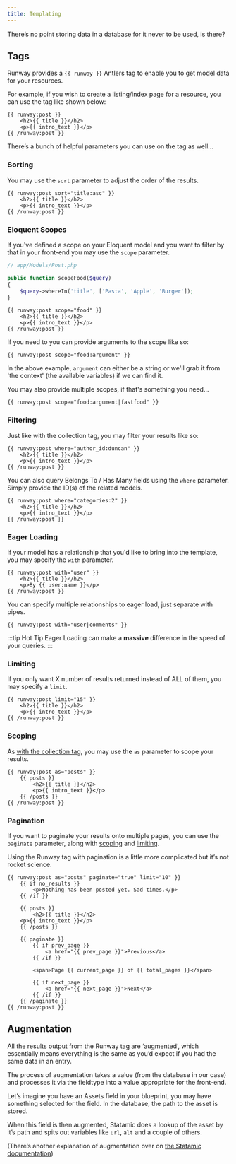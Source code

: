 ```yaml
---
title: Templating
---
```


There’s no point storing data in a database for it never to be used, is there?

## Tags

Runway provides a `{{ runway }}` Antlers tag to enable you to get model data for your resources.

For example, if you wish to create a listing/index page for a resource, you can use the tag like shown below:

```antlers
{{ runway:post }}
	<h2>{{ title }}</h2>
	<p>{{ intro_text }}</p>
{{ /runway:post }}
```

There’s a bunch of helpful parameters you can use on the tag as well…

### Sorting

You may use the `sort` parameter to adjust the order of the results.

```antlers
{{ runway:post sort="title:asc" }}
	<h2>{{ title }}</h2>
	<p>{{ intro_text }}</p>
{{ /runway:post }}
```

### Eloquent Scopes

If you've defined a scope on your Eloquent model and you want to filter by that in your front-end you may use the `scope` parameter.

```php
// app/Models/Post.php

public function scopeFood($query)
{
    $query->whereIn('title', ['Pasta', 'Apple', 'Burger']);
}
```

```antlers
{{ runway:post scope="food" }}
	<h2>{{ title }}</h2>
	<p>{{ intro_text }}</p>
{{ /runway:post }}
```

If you need to you can provide arguments to the scope like so:

```antlers
{{ runway:post scope="food:argument" }}
```

In the above example, `argument` can either be a string or we'll grab it from 'the context' (the available variables) if we can find it.

You may also provide multiple scopes, if that's something you need...

```antlers
{{ runway:post scope="food:argument|fastfood" }}
```

### Filtering

Just like with the collection tag, you may filter your results like so:

```antlers
{{ runway:post where="author_id:duncan" }}
	<h2>{{ title }}</h2>
	<p>{{ intro_text }}</p>
{{ /runway:post }}
```

You can also query Belongs To / Has Many fields using the `where` parameter. Simply provide the ID(s) of the related models.

```antlers
{{ runway:post where="categories:2" }}
	<h2>{{ title }}</h2>
	<p>{{ intro_text }}</p>
{{ /runway:post }}
```

### Eager Loading

If your model has a relationship that you'd like to bring into the template, you may specify the `with` parameter.

```antlers
{{ runway:post with="user" }}
	<h2>{{ title }}</h2>
	<p>By {{ user:name }}</p>
{{ /runway:post }}
```

You can specify multiple relationships to eager load, just separate with pipes.

```antlers
{{ runway:post with="user|comments" }}
```

:::tip Hot Tip
Eager Loading can make a **massive** difference in the speed of your queries.
:::

### Limiting

If you only want X number of results returned instead of ALL of them, you may specify a `limit`.

```antlers
{{ runway:post limit="15" }}
	<h2>{{ title }}</h2>
	<p>{{ intro_text }}</p>
{{ /runway:post }}
```

### Scoping

As [with the collection tag](https://statamic.dev/tags/collection#scope), you may use the `as` parameter to scope your results.

```antlers
{{ runway:post as="posts" }}
	{{ posts }}
		<h2>{{ title }}</h2>
		<p>{{ intro_text }}</p>
	{{ /posts }}
{{ /runway:post }}
```

### Pagination

If you want to paginate your results onto multiple pages, you can use the `paginate` parameter, along with [scoping](#scoping) and [limiting](#limiting).

Using the Runway tag with pagination is a little more complicated but it’s not rocket science.

```antlers
{{ runway:post as="posts" paginate="true" limit="10" }}
    {{ if no_results }}
        <p>Nothing has been posted yet. Sad times.</p>
    {{ /if }}

    {{ posts }}
        <h2>{{ title }}</h2>
	<p>{{ intro_text }}</p>
    {{ /posts }}

    {{ paginate }}
        {{ if prev_page }}
            <a href="{{ prev_page }}">Previous</a>
        {{ /if }}

        <span>Page {{ current_page }} of {{ total_pages }}</span>

        {{ if next_page }}
            <a href="{{ next_page }}">Next</a>
        {{ /if }}
    {{ /paginate }}
{{ /runway:post }}
```

## Augmentation

All the results output from the Runway tag are ‘augmented’, which essentially means everything is the same as you’d expect if you had the same data in an entry.

The process of augmentation takes a value (from the database in our case) and processes it via the fieldtype into a value appropriate for the front-end.

Let’s imagine you have an Assets field in your blueprint, you may have something selected for the field. In the database, the path to the asset is stored.

When this field is then augmented, Statamic does a lookup of the asset by it’s path and spits out variables like `url`, `alt` and a couple of others.

(There’s another explanation of augmentation over on [the Statamic documentation](https://statamic.dev/extending/augmentation#what-is-augmentation))
